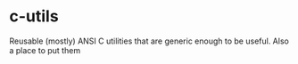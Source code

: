 c-utils
=======

Reusable (mostly) ANSI C utilities that are generic enough to be useful.  Also a place to put them
